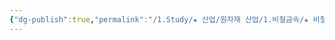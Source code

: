 ```yaml
---
{"dg-publish":true,"permalink":"/1.Study/★ 산업/원자재 산업/1.비철금속/★ 비철금속 & 귀금속/흑연/흑연/","created":"2024-11-20T21:02:28.752+09:00","updated":"2025-06-03T20:07:20.499+09:00"}
---
```


